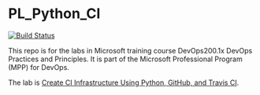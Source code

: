 # PL_Python_CI

[![Build Status](https://travis-ci.org/dingliu/PL_Python_CI.svg?branch=master)](https://travis-ci.org/dingliu/PL_Python_CI)

This repo is for the labs in Microsoft training course DevOps200.1x DevOps Practices and Principles. It is part of the Microsoft Professional Program (MPP) for DevOps.

The lab is [Create CI Infrastructure Using Python, GitHub, and Travis CI](https://microsoft.github.io/PartsUnlimitedMRP/pandp/200.1x-PandP-PythonCI.html).